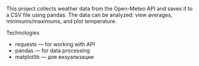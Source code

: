 This project collects weather data from the Open-Meteo API and saves it to a CSV file using pandas.
The data can be analyzed: view averages, minimums/maximums, and plot temperature.

Technologies
  - requests — for working with API
  - pandas — for data processing
  - matplotlib — для визуализации
